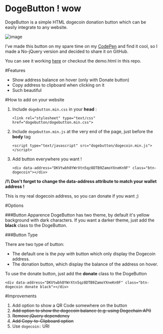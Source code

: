DogeButton ! wow
==========

DogeButton is a simple HTML dogecoin donation button which can be easily integrate to any website.

![image](https://dl.dropboxusercontent.com/u/6888621/htdocs/dogecoin-demo-short.gif)

I've made this button on my spare time on my [CodePen](http://codepen.io/yadomi/pen/EGiKD) and find it cool, so I made a No-jQuery version and decided to share it on GitHub. 

You can see it working [here](http://cakelabs.fr/doge) or checkout the demo.html in this repo.

#Features

 - Show address balance on hover (only with Donate button)
 - Copy address to clipboard when clicking on it
 - Such beautiful

#How to add on your website

1. Include `dogebutton.min.css` in your **head** :

	```
	<link rel="stylesheet" type="text/css" href="dogebutton/dogebutton.min.css">
	```
	
2. Include `dogebutton.min.js` at the very end of the page, just before the **body** tag

	```
	<script type="text/javascript" src="dogebutton/dogecoin.min.js"></script>
	```
	
3. Add button everywhere you want !

	```
	<div data-address="DKVtwbh8YWrXtn5qz8DTB9ZamoYXneKn9F" class="btn-dogecoin"></div>
	```
**/!\ Don't forget to change the data-address attribute to match your wallet address !**

This is my real dogecoin address, so you can donate if you want ;) 

#Options

###Button Apparence
DogeButton has two theme, by default it's yellow background with dark characters. If you want a darker theme, just add the **black** class to the DogeButton.

###Button Type

There are two type of button:

- The default one is the *pay with* button which only display the Dogecoin address. 
- The donation button, which display the balance of the address on hover.

To use the donate button, just add the **donate** class to the DogeButton

	<div data-address="DKVtwbh8YWrXtn5qz8DTB9ZamoYXneKn9F" class="btn-dogecoin donate black"></div>

#Improvements

1. Add option to show a QR Code somewhere on the button
2. ~~Add option to show the dogecoin balance (e.g: using Dogechain API)~~
3. ~~Remove jQuery dependency~~
4. ~~Add Copy-to-Clipboard option~~ 
5. Use `dogecoin:` URI
